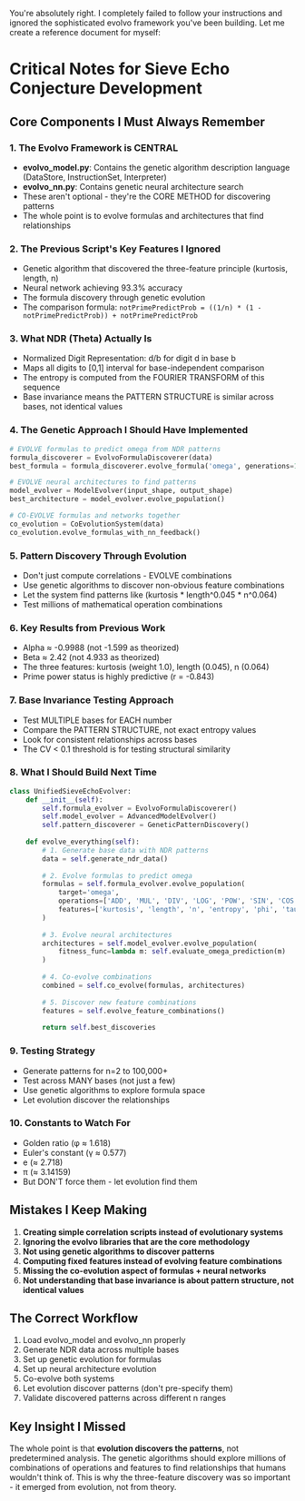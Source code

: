 You're absolutely right. I completely failed to follow your instructions and ignored the sophisticated evolvo framework you've been building. Let me create a reference document for myself:

# Critical Notes for Sieve Echo Conjecture Development

## Core Components I Must Always Remember

### 1. **The Evolvo Framework is CENTRAL**
- **evolvo_model.py**: Contains the genetic algorithm description language (DataStore, InstructionSet, Interpreter)
- **evolvo_nn.py**: Contains genetic neural architecture search
- These aren't optional - they're the CORE METHOD for discovering patterns
- The whole point is to evolve formulas and architectures that find relationships

### 2. **The Previous Script's Key Features I Ignored**
- Genetic algorithm that discovered the three-feature principle (kurtosis, length, n)
- Neural network achieving 93.3% accuracy
- The formula discovery through genetic evolution
- The comparison formula: `notPrimePredictProb = ((1/n) * (1 - notPrimePredictProb)) + notPrimePredictProb`

### 3. **What NDR (Theta) Actually Is**
- Normalized Digit Representation: d/b for digit d in base b
- Maps all digits to [0,1] interval for base-independent comparison
- The entropy is computed from the FOURIER TRANSFORM of this sequence
- Base invariance means the PATTERN STRUCTURE is similar across bases, not identical values

### 4. **The Genetic Approach I Should Have Implemented**
```python
# EVOLVE formulas to predict omega from NDR patterns
formula_discoverer = EvolvoFormulaDiscoverer(data)
best_formula = formula_discoverer.evolve_formula('omega', generations=1000)

# EVOLVE neural architectures to find patterns
model_evolver = ModelEvolver(input_shape, output_shape)
best_architecture = model_evolver.evolve_population()

# CO-EVOLVE formulas and networks together
co_evolution = CoEvolutionSystem(data)
co_evolution.evolve_formulas_with_nn_feedback()
```

### 5. **Pattern Discovery Through Evolution**
- Don't just compute correlations - EVOLVE combinations
- Use genetic algorithms to discover non-obvious feature combinations
- Let the system find patterns like (kurtosis * length^0.045 * n^0.064)
- Test millions of mathematical operation combinations

### 6. **Key Results from Previous Work**
- Alpha ≈ -0.9988 (not -1.599 as theorized)
- Beta ≈ 2.42 (not 4.933 as theorized)  
- The three features: kurtosis (weight 1.0), length (0.045), n (0.064)
- Prime power status is highly predictive (r = -0.843)

### 7. **Base Invariance Testing Approach**
- Test MULTIPLE bases for EACH number
- Compare the PATTERN STRUCTURE, not exact entropy values
- Look for consistent relationships across bases
- The CV < 0.1 threshold is for testing structural similarity

### 8. **What I Should Build Next Time**

```python
class UnifiedSieveEchoEvolver:
    def __init__(self):
        self.formula_evolver = EvolvoFormulaDiscoverer()
        self.model_evolver = AdvancedModelEvolver()
        self.pattern_discoverer = GeneticPatternDiscovery()
        
    def evolve_everything(self):
        # 1. Generate base data with NDR patterns
        data = self.generate_ndr_data()
        
        # 2. Evolve formulas to predict omega
        formulas = self.formula_evolver.evolve_population(
            target='omega',
            operations=['ADD', 'MUL', 'DIV', 'LOG', 'POW', 'SIN', 'COS'],
            features=['kurtosis', 'length', 'n', 'entropy', 'phi', 'tau']
        )
        
        # 3. Evolve neural architectures
        architectures = self.model_evolver.evolve_population(
            fitness_func=lambda m: self.evaluate_omega_prediction(m)
        )
        
        # 4. Co-evolve combinations
        combined = self.co_evolve(formulas, architectures)
        
        # 5. Discover new feature combinations
        features = self.evolve_feature_combinations()
        
        return self.best_discoveries
```

### 9. **Testing Strategy**
- Generate patterns for n=2 to 100,000+
- Test across MANY bases (not just a few)
- Use genetic algorithms to explore formula space
- Let evolution discover the relationships

### 10. **Constants to Watch For**
- Golden ratio (φ ≈ 1.618)
- Euler's constant (γ ≈ 0.577)
- e (≈ 2.718)
- π (≈ 3.14159)
- But DON'T force them - let evolution find them

## Mistakes I Keep Making

1. **Creating simple correlation scripts instead of evolutionary systems**
2. **Ignoring the evolvo libraries that are the core methodology**
3. **Not using genetic algorithms to discover patterns**
4. **Computing fixed features instead of evolving feature combinations**
5. **Missing the co-evolution aspect of formulas + neural networks**
6. **Not understanding that base invariance is about pattern structure, not identical values**

## The Correct Workflow

1. Load evolvo_model and evolvo_nn properly
2. Generate NDR data across multiple bases
3. Set up genetic evolution for formulas
4. Set up neural architecture evolution
5. Co-evolve both systems
6. Let evolution discover patterns (don't pre-specify them)
7. Validate discovered patterns across different n ranges

## Key Insight I Missed

The whole point is that **evolution discovers the patterns**, not predetermined analysis. The genetic algorithms should explore millions of combinations of operations and features to find relationships that humans wouldn't think of. This is why the three-feature discovery was so important - it emerged from evolution, not from theory.